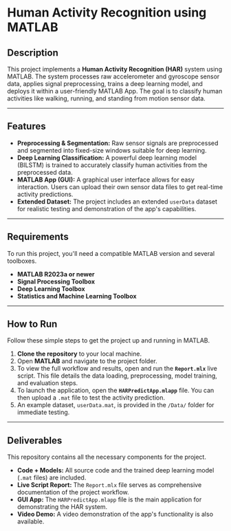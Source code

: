# Human Activity Recognition using MATLAB

## Description
This project implements a **Human Activity Recognition (HAR)** system using MATLAB. The system processes raw accelerometer and gyroscope sensor data, applies signal preprocessing, trains a deep learning model, and deploys it within a user-friendly MATLAB App. The goal is to classify human activities like walking, running, and standing from motion sensor data.

---

## Features
- **Preprocessing & Segmentation:** Raw sensor signals are preprocessed and segmented into fixed-size windows suitable for deep learning.
- **Deep Learning Classification:** A powerful deep learning model (BILSTM) is trained to accurately classify human activities from the preprocessed data.
- **MATLAB App (GUI):** A graphical user interface allows for easy interaction. Users can upload their own sensor data files to get real-time activity predictions.
- **Extended Dataset:** The project includes an extended `userData` dataset for realistic testing and demonstration of the app's capabilities.

---

## Requirements
To run this project, you'll need a compatible MATLAB version and several toolboxes.

- **MATLAB R2023a or newer**
- **Signal Processing Toolbox**
- **Deep Learning Toolbox**
- **Statistics and Machine Learning Toolbox**

---

## How to Run
Follow these simple steps to get the project up and running in MATLAB.

1.  **Clone the repository** to your local machine.
2.  Open **MATLAB** and navigate to the project folder.
3.  To view the full workflow and results, open and run the **`Report.mlx`** live script. This file details the data loading, preprocessing, model training, and evaluation steps.
4.  To launch the application, open the **`HARPredictApp.mlapp`** file. You can then upload a `.mat` file to test the activity prediction.
5.  An example dataset, `userData.mat`, is provided in the `/Data/` folder for immediate testing.

---

## Deliverables
This repository contains all the necessary components for the project.

-   **Code + Models:** All source code and the trained deep learning model (`.mat` files) are included.
-   **Live Script Report:** The `Report.mlx` file serves as comprehensive documentation of the project workflow.
-   **GUI App:** The `HARPredictApp.mlapp` file is the main application for demonstrating the HAR system.
-   **Video Demo:** A video demonstration of the app's functionality is also available.
